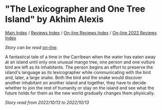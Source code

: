 # "The Lexicographer and One Tree Island" by Akhim Alexis

[Main Index](../../../README.md) / [Reviews Index](../../README.md) / [On-line Reviews Index](../README.md) / [On-line 2022 Reviews Index](README.md)

*Story can be read [on-line](https://grist.org/fix/climate-fiction/imagine-2200-lexicographer-and-one-tree-island/).*

A fantastical tale of a time in the Carribean when the water has eaten away at an island until only one unusual mango tree, one person and one vulture bird are left as its inhabitants. The person begins an effort to preserve the island's language as its lexicographer while communicating with the bird and, later, a large snake. Both the bird and the snake would discover another inhabitant on another island and together, they have to decide whether to join the rest of humanity or stay on the island and see what the future holds for them as the new world gradually changes them physically.

*Story read from 2022/10/13 to 2022/10/13*
